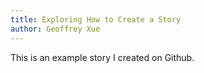 ```yaml
---
title: Exploring How to Create a Story
author: Geoffrey Xue
---
```


This is an example story I created on Github.
